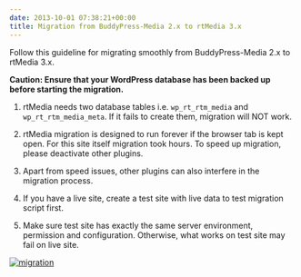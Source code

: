 ```yaml
---
date: 2013-10-01 07:38:21+00:00
title: Migration from BuddyPress-Media 2.x to rtMedia 3.x
---
```


Follow this guideline for migrating smoothly from BuddyPress-Media 2.x to rtMedia 3.x.

**Caution: Ensure that your WordPress database has been backed up before starting the migration.**



	
  1. rtMedia needs two database tables i.e. `wp_rt_rtm_media` and `wp_rt_rtm_media_meta`. If it fails to create them, migration will NOT work.

	
  2. rtMedia migration is designed to run forever if the browser tab is kept open. For this site itself migration took hours. To speed up migration, please deactivate other plugins.

	
  3. Apart from speed issues, other plugins can also interfere in the migration process.

	
  4. If you have a live site, create a test site with live data to test migration script first.

	
  5. Make sure test site has exactly the same server environment, permission and configuration. Otherwise, what works on test site may fail on live site.


[![migration](https://rtcamp.com/wp-content/uploads/2013/10/migration_thumb.png)](https://rtcamp.com/wp-content/uploads/2013/10/migration.png)
